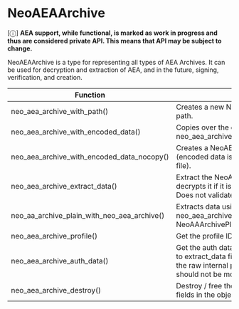 # NeoAEAArchive

[ⓘ] **AEA support, while functional, is marked as work in progress and thus are considered private API. This means that API may be subject to change.**

NeoAEAArchive is a type for representing all types of AEA Archives. It can be used for decryption and extraction of AEA, and in the future, signing, verification, and creation.

| Function      | Notes      |
| ------------- | ------------- |
| neo_aea_archive_with_path() | Creates a new NeoAEAArchive from the file at path. |
| neo_aea_archive_with_encoded_data() | Copies over the encoded data and calls neo_aea_archive_with_encoded_data_nocopy. |
| neo_aea_archive_with_encoded_data_nocopy() | Creates a NeoAEAArchive from encoded data (encoded data is a buffer of the actual .aea file). |
| neo_aea_archive_extract_data() | Extract the NeoAEAArchive data, and decrypts it if it is a AEA using decryption. Does not validate signing info. |
| neo_aa_archive_plain_with_neo_aea_archive() | Extracts data using neo_aea_archive_extract_data() and makes a NeoAAArchivePlain from it. |
| neo_aea_archive_profile() | Get the profile ID of the AEA |
| neo_aea_archive_auth_data() | Get the auth data of the AEA (may need a call to extract_data first to decrypt it). This returns the raw internal pointer of the struct so it should not be modified. |
| neo_aea_archive_destroy() | Destroy / free the NeoAEAArchive and all fields in the object. |
